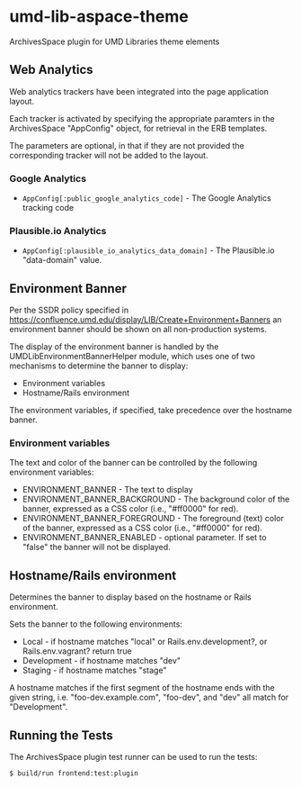 # umd-lib-aspace-theme

ArchivesSpace plugin for UMD Libraries theme elements

## Web Analytics

Web analytics trackers have been integrated into the page application layout.

Each tracker is activated by specifying the appropriate paramters in the
ArchivesSpace "AppConfig" object, for retrieval in the ERB templates.

The parameters are optional, in that if they are not provided the
corresponding tracker will not be added to the layout.

### Google Analytics

* `AppConfig[:public_google_analytics_code]` - The Google Analytics tracking code

### Plausible.io Analytics

* `AppConfig[:plausible_io_analytics_data_domain]` - The Plausible.io
  "data-domain" value.

## Environment Banner

Per the SSDR policy specified in <https://confluence.umd.edu/display/LIB/Create+Environment+Banners>
an environment banner should be shown on all non-production systems.

The display of the environment banner is handled by the
UMDLibEnvironmentBannerHelper module, which uses one of two mechanisms to
determine the banner to display:

* Environment variables
* Hostname/Rails environment

The environment variables, if specified, take precedence over the hostname
banner.

### Environment variables

The text and color of the banner can be controlled by the following environment
variables:

* ENVIRONMENT_BANNER - The text to display
* ENVIRONMENT_BANNER_BACKGROUND - The background color of the banner, expressed
as a CSS color (i.e., "#ff0000" for red).
* ENVIRONMENT_BANNER_FOREGROUND - The foreground (text) color of the banner,
expressed as a CSS color (i.e., "#ff0000" for red).
* ENVIRONMENT_BANNER_ENABLED - optional parameter. If set to "false" the banner
will not be displayed.

## Hostname/Rails environment

Determines the banner to display based on the hostname or Rails environment.

Sets the banner to the following environments:

* Local - if hostname matches "local" or Rails.env.development?, or
Rails.env.vagrant? return true
* Development - if hostname matches "dev"
* Staging - if hostname matches "stage"

A hostname matches if the first segment of the hostname ends with the given
string, i.e. "foo-dev.example.com", "foo-dev", and "dev" all match for
"Development".

## Running the Tests

The ArchivesSpace plugin test runner can be used to run the tests:

```bash
$ build/run frontend:test:plugin
```
